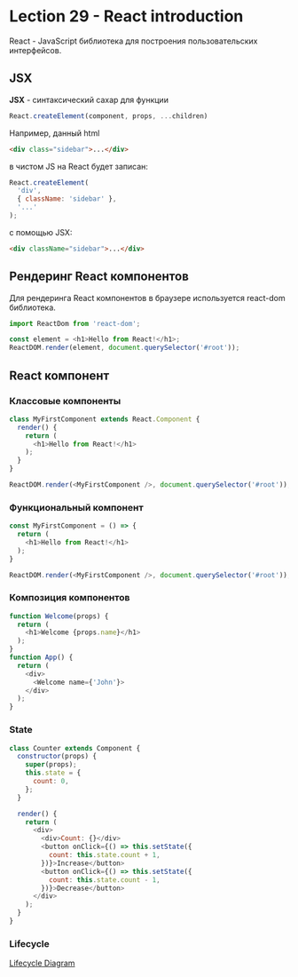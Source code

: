 # Lection 29 - React introduction

React - JavaScript библиотека для построения пользовательских интерфейсов.

## JSX

**JSX** - синтаксический сахар для функции

```js
React.createElement(component, props, ...children)
```

Например, данный html
```html
<div class="sidebar">...</div>
```

в чистом JS на React будет записан: 

```js
React.createElement(
  'div',
  { className: 'sidebar' },
  '...'
);
```

с помощью JSX:

```html
<div className="sidebar">...</div>
```

## Рендеринг React компонентов

Для рендеринга React компонентов в браузере используется react-dom библиотека.

```js
import ReactDom from 'react-dom';

const element = <h1>Hello from React!</h1>;
ReactDOM.render(element, document.querySelector('#root'));
```

## React компонент

### Классовые компоненты 

```js
class MyFirstComponent extends React.Component {
  render() {
    return (
      <h1>Hello from React!</h1>
    );
  }
}

ReactDOM.render(<MyFirstComponent />, document.querySelector('#root'));
```

### Функциональный компонент

```js
const MyFirstComponent = () => {
  return (
    <h1>Hello from React!</h1>
  );
}

ReactDOM.render(<MyFirstComponent />, document.querySelector('#root'));
```

### Композиция компонентов

```js
function Welcome(props) {
  return (
    <h1>Welcome {props.name}</h1>
  );
}
function App() {
  return (
    <div>
      <Welcome name={'John'}>
    </div>
  );
}
```

### State

```js
class Counter extends Component {
  constructor(props) {
    super(props);
    this.state = {
      count: 0,
    };
  }

  render() {
    return (
      <div>
        <div>Count: {}</div>
        <button onClick={() => this.setState({
          count: this.state.count + 1,
        })}>Increase</button>
        <button onClick={() => this.setState({
          count: this.state.count - 1,
        })}>Decrease</button>
      </div>
    );
  }
}
```

### Lifecycle

[Lifecycle Diagram](https://projects.wojtekmaj.pl/react-lifecycle-methods-diagram/)


